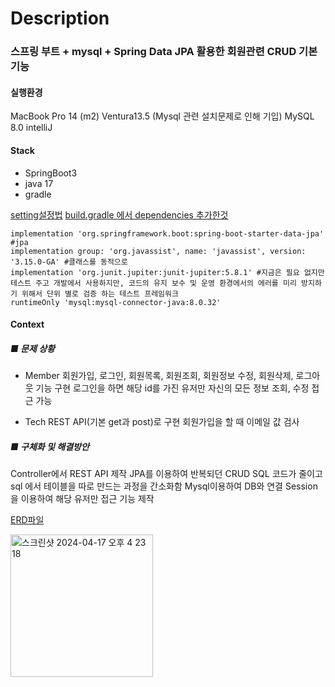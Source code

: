 
# Description
### 스프링 부트 + mysql + Spring Data JPA 활용한 회원관련 CRUD 기본 기능

#### 실행환경
MacBook Pro 14 (m2) Ventura13.5 (Mysql 관련 설치문제로 인해 기입)
MySQL 8.0
intelliJ

#### Stack
- SpringBoot3
- java 17
- gradle
  
[setting설정법](https://github.com/firsthandcraft/SpringBoot_Toy_Project/wiki/Setting)
[build.gradle 에서 dependencies 추가한것]()
```
implementation 'org.springframework.boot:spring-boot-starter-data-jpa' #jpa
implementation group: 'org.javassist', name: 'javassist', version: '3.15.0-GA' #클래스를 동적으로
implementation 'org.junit.jupiter:junit-jupiter:5.8.1' #지금은 필요 없지만 테스트 주고 개발에서 사용하지만, 코드의 유지 보수 및 운영 환경에서의 에러를 미리 방지하기 위해서 단위 별로 검증 하는 테스트 프레임워크
runtimeOnly 'mysql:mysql-connector-java:8.0.32'
```

#### Context
##### ■ 문제 상황
- Member
회원가입, 로그인, 회원목록, 회원조회, 회원정보 수정, 회원삭제, 로그아웃 기능 구현
로그인을 하면 해당 id를 가진 유저만 자신의 모든 정보 조회, 수정 접근 가능

- Tech
REST API(기본 get과 post)로 구현
회원가입을 할 때 이메일 값 검사


##### ■ 구체화 및 해결방안
Controller에서 REST API 제작
JPA를 이용하여 반복되던 CRUD SQL 코드가 줄이고 sql 에서 테이블을 따로 만드는 과정을 간소화함
Mysql이용하여 DB와 연결
Session을 이용하여 해당 유저만 접근 기능 제작

[ERD파일]()

<img width="228" alt="스크린샷 2024-04-17 오후 4 23 18" src="https://github.com/firsthandcraft/SpringBoot_Toy_Project/assets/97497153/f6ae7a3f-d23c-44a2-9db0-4cd8e9857e33">

